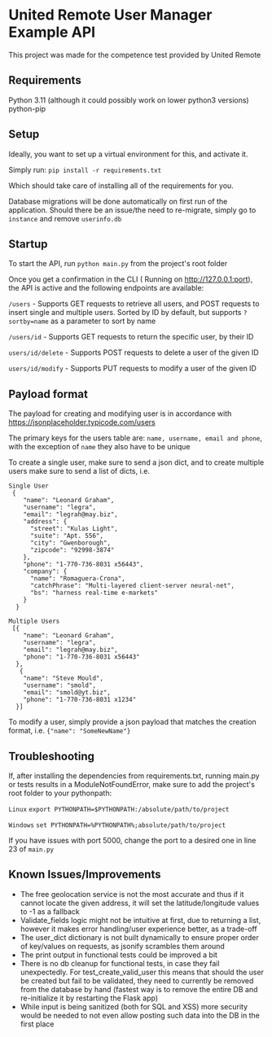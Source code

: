 # United Remote User Manager Example API

This project was made for the competence test provided by United Remote

## Requirements
Python 3.11 (although it could possibly work on lower python3 versions)
python-pip

## Setup
Ideally, you want to set up a virtual environment for this, and activate it.

Simply run:
`pip install -r requirements.txt`

Which should take care of installing all of the requirements for you.

Database migrations will be done automatically on first run of the application. Should there be an issue/the need to re-migrate, simply go to `instance` and remove `userinfo.db`

## Startup
To start the API, run `python main.py` from the project's root folder

Once you get a confirmation in the CLI ( Running on http://127.0.0.1:port), the API is active and the following endpoints are available:

`/users` - Supports GET requests to retrieve all users, and POST requests to insert single and multiple users. Sorted by ID by default, but supports `?sortby=name` as a parameter to sort by name

`/users/id` - Supports GET requests to return the specific user, by their ID

`users/id/delete` - Supports POST requests to delete a user of the given ID

`users/id/modify` - Supports PUT requests to modify a user of the given ID


## Payload format

The payload for creating and modifying user is in accordance with https://jsonplaceholder.typicode.com/users

The primary keys for the users table are: `name, username, email and phone`, with the exception of `name` they also have to be unique

To create a single user, make sure to send a json dict, and to create multiple users make sure to send a list of dicts, i.e.

```
Single User
 {
    "name": "Leonard Graham",
    "username": "legra",
    "email": "legrah@may.biz",
    "address": {
      "street": "Kulas Light",
      "suite": "Apt. 556",
      "city": "Gwenborough",
      "zipcode": "92998-3874"
    },
    "phone": "1-770-736-8031 x56443",
    "company": {
      "name": "Romaguera-Crona",
      "catchPhrase": "Multi-layered client-server neural-net",
      "bs": "harness real-time e-markets"
    }
  }

Multiple Users
 [{
    "name": "Leonard Graham",
    "username": "legra",
    "email": "legrah@may.biz",
    "phone": "1-770-736-8031 x56443"
  },
   {
    "name": "Steve Mould",
    "username": "smold",
    "email": "smold@yt.biz",
    "phone": "1-770-736-8031 x1234"
  }]
```

To modify a user, simply provide a json payload that matches the creation format, i.e.
`{"name": "SomeNewName"}`

## Troubleshooting
If, after installing the dependencies from requirements.txt, running main.py or tests results in a ModuleNotFoundError, make sure to add the project's root folder to your pythonpath:

`Linux`
`export PYTHONPATH=$PYTHONPATH:/absolute/path/to/project`

`Windows`
`set PYTHONPATH=%PYTHONPATH%;absolute/path/to/project`


If you have issues with port 5000, change the port to a desired one in line 23 of `main.py`


## Known Issues/Improvements
- The free geolocation service is not the most accurate and thus if it cannot locate the given address, it will set the latitude/longitude values to -1 as a fallback
- Validate_fields logic might not be intuitive at first, due to returning a list, however it makes error handling/user experience better, as a trade-off
- The user_dict dictionary is not built dynamically to ensure proper order of key/values on requests, as jsonify scrambles them around
- The print output in functional tests could be improved a bit
- There is no db cleanup for functional tests, in case they fail unexpectedly. For test_create_valid_user this means that should the user be created but fail to be validated, they need to currently be removed from the database by hand (fastest way is to remove the entire DB and re-initialize it by restarting the Flask app)
- While input is being sanitized (both for SQL and XSS) more security would be needed to not even allow posting such data into the DB in the first place